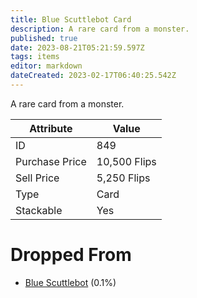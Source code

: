 ```yaml
---
title: Blue Scuttlebot Card
description: A rare card from a monster.
published: true
date: 2023-08-21T05:21:59.597Z
tags: items
editor: markdown
dateCreated: 2023-02-17T06:40:25.542Z
---
```


A rare card from a monster.

|Attribute|Value|
|-|-|
|ID|849|
|Purchase Price|10,500 Flips|
|Sell Price|5,250 Flips|
|Type|Card|
|Stackable|Yes|


# Dropped From
 * [Blue Scuttlebot](/monsters/blue-scuttlebot) (0.1%)
